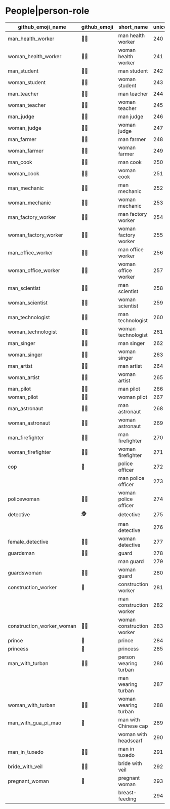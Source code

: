 # People|person-role

|github_emoji_name|github_emoji|short_name|unicode_index|
|---|---|---|---|
|man_health_worker|:man_health_worker:|man health worker|240|
|woman_health_worker|:woman_health_worker:|woman health worker|241|
|man_student|:man_student:|man student|242|
|woman_student|:woman_student:|woman student|243|
|man_teacher|:man_teacher:|man teacher|244|
|woman_teacher|:woman_teacher:|woman teacher|245|
|man_judge|:man_judge:|man judge|246|
|woman_judge|:woman_judge:|woman judge|247|
|man_farmer|:man_farmer:|man farmer|248|
|woman_farmer|:woman_farmer:|woman farmer|249|
|man_cook|:man_cook:|man cook|250|
|woman_cook|:woman_cook:|woman cook|251|
|man_mechanic|:man_mechanic:|man mechanic|252|
|woman_mechanic|:woman_mechanic:|woman mechanic|253|
|man_factory_worker|:man_factory_worker:|man factory worker|254|
|woman_factory_worker|:woman_factory_worker:|woman factory worker|255|
|man_office_worker|:man_office_worker:|man office worker|256|
|woman_office_worker|:woman_office_worker:|woman office worker|257|
|man_scientist|:man_scientist:|man scientist|258|
|woman_scientist|:woman_scientist:|woman scientist|259|
|man_technologist|:man_technologist:|man technologist|260|
|woman_technologist|:woman_technologist:|woman technologist|261|
|man_singer|:man_singer:|man singer|262|
|woman_singer|:woman_singer:|woman singer|263|
|man_artist|:man_artist:|man artist|264|
|woman_artist|:woman_artist:|woman artist|265|
|man_pilot|:man_pilot:|man pilot|266|
|woman_pilot|:woman_pilot:|woman pilot|267|
|man_astronaut|:man_astronaut:|man astronaut|268|
|woman_astronaut|:woman_astronaut:|woman astronaut|269|
|man_firefighter|:man_firefighter:|man firefighter|270|
|woman_firefighter|:woman_firefighter:|woman firefighter|271|
|cop|:cop:|police officer|272|
|||man police officer|273|
|policewoman|:policewoman:|woman police officer|274|
|detective|:detective:|detective|275|
|||man detective|276|
|female_detective|:female_detective:|woman detective|277|
|guardsman|:guardsman:|guard|278|
|||man guard|279|
|guardswoman|:guardswoman:|woman guard|280|
|construction_worker|:construction_worker:|construction worker|281|
|||man construction worker|282|
|construction_worker_woman|:construction_worker_woman:|woman construction worker|283|
|prince|:prince:|prince|284|
|princess|:princess:|princess|285|
|man_with_turban|:man_with_turban:|person wearing turban|286|
|||man wearing turban|287|
|woman_with_turban|:woman_with_turban:|woman wearing turban|288|
|man_with_gua_pi_mao|:man_with_gua_pi_mao:|man with Chinese cap|289|
|||woman with headscarf|290|
|man_in_tuxedo|:man_in_tuxedo:|man in tuxedo|291|
|bride_with_veil|:bride_with_veil:|bride with veil|292|
|pregnant_woman|:pregnant_woman:|pregnant woman|293|
|||breast-feeding|294|
